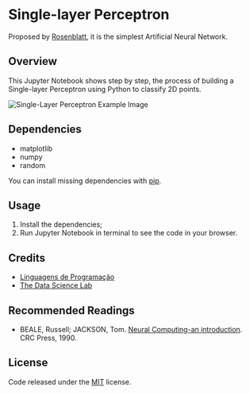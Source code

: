 # Single-layer Perceptron

Proposed by [Rosenblatt](https://en.wikipedia.org/wiki/Frank_Rosenblatt "Rosenblatt"), it is the simplest Artificial Neural Network.

## Overview

This Jupyter Notebook shows step by step, the process of building a Single-layer Perceptron using Python to classify 2D points.

![Single-Layer Perceptron Example Image](https://raw.githubusercontent.com/whoisraibolt/Single-Layer-Perceptron/master/Single-Layer-Perceptron-Example-Image.png)

## Dependencies

- matplotlib
- numpy
- random

You can install missing dependencies with [pip](https://pip.pypa.io/en/stable/ "pip").

## Usage

1. Install the dependencies;
2. Run Jupyter Notebook in terminal to see the code in your browser.

## Credits

- [Linguagens de Programação](https://linguagensdeprogramacao.wordpress.com/2011/09/03/perceptron-usando-python/ "Linguagens de Programação")
- [The Data Science Lab](https://datasciencelab.wordpress.com/2014/01/10/machine-learning-classics-the-perceptron/ "The Data Science Lab")

## Recommended Readings

- BEALE, Russell; JACKSON, Tom. [Neural Computing-an introduction](https://bayanbox.ir/view/7901640340179926235/Neural-Computing-An-Introduction.pdf "Neural Computing-an introduction"). CRC Press, 1990.

## License

Code released under the [MIT](https://github.com/whoisraibolt/Single-Layer-Perceptron/blob/master/LICENSE "MIT") license.
